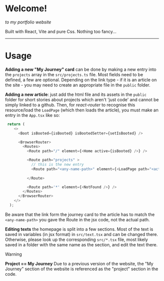 # Welcome!
*to my portfolio website*

Built with React, Vite and pure Css. Nothing too fancy...

---


# Usage

**Adding a new "My Journey" card** can be done by making a new entry into the `projects` array in the `src/projects.ts` file. Most fields need to be defined, a few are optional. Depending on the link type - if it is an article on the site - you may need to create an appropriate file in the `public` folder.

**Adding a new article**: just add the html file and its assets in the `public` folder for short stories about projects which aren't 'just code' and cannot be simply linked to a github. Then, for *react-router* to recognise this resource/load the ``LoadPage`` (which then loads the article), you must make an entry in the ``App.tsx`` like so:

```typescript
 return (
    <>
      <Boot isBooted={isBooted} isBootedSetter={setIsBooted} />

      <BrowserRouter>
        <Routes>
          <Route path="/" element={<Home active={isBooted} />} />

          <Route path="projects" >
            // this is the new entry
            <Route path="<any-name-path>" element={<LoadPage path="<actual-public-folder-resource-path>" />} />
            
          </Route>

          <Route path='*' element={<NotFound />} />
        </Routes>
      </BrowserRouter>
    </>
  );
```

Be aware that the link form the journey card to the article has to match the `<any-name-path>` you gave the Route in the jsx code, not the actual path.

**Editing texts** the homepage is split into a few sections. Most of the text is saved in variables (in jsx format) in `src/text.tsx` and can be changed there. Otherwise, please look up the corresponding `src/*.tsx` file, most likely saved in a folder with the same name as the section, and edit the text there. 

> [!WARNING]
> __Project == My Journey__
> Due to a previous version of the website, the "My Journey" section of the website is referenced as the "project" section in the code.
